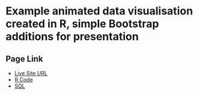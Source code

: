 # Example animated data visualisation created in R, simple Bootstrap additions for presentation

## Page Link

- [Live Site URL](https://hk273.github.io/ExampleRGif_BS/)
- [R Code](https://github.com/HK273/ExampleRGif_BS/blob/master/RGif.R)
- [SQL](https://github.com/HK273/ExampleRGif_BS/blob/master/Test%20OX%20Appt%20Table.sql)
